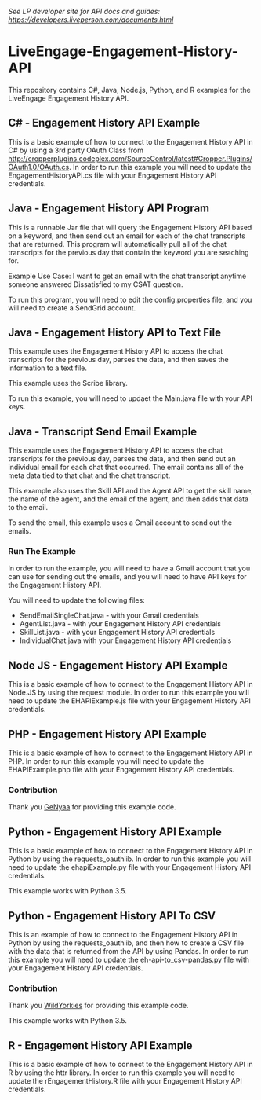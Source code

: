 *See LP developer site for API docs and guides: https://developers.liveperson.com/documents.html*

# LiveEngage-Engagement-History-API
This repository contains C#, Java, Node.js, Python, and R examples for the LiveEngage Engagement History API.

## C# - Engagement History API Example
This is a basic example of how to connect to the Engagement History API in C# by using a 3rd party OAuth Class from http://cropperplugins.codeplex.com/SourceControl/latest#Cropper.Plugins/OAuth1.0/OAuth.cs. In order to run this example you will need to update the EngagementHistoryAPI.cs file with your Engagement History API credentials.

## Java - Engagement History API Program
This is a runnable Jar file that will query the Engagement History API based on a keyword, and then send out an email for each of the chat transcripts that are returned. This program will automatically pull all of the chat transcripts for the previous day that contain the keyword you are seaching for.

Example Use Case: I want to get an email with the chat transcript anytime someone answered Dissatisfied to my CSAT question. 

To run this program, you will need to edit the config.properties file, and you will need to create a SendGrid account.

## Java - Engagement History API to Text File
This example uses the Engagement History API to access the chat transcripts for the previous day, parses the data, and then saves the information to a text file.

This example uses the Scribe library. 

To run this example, you will need to updaet the Main.java file with your API keys.

## Java - Transcript Send Email Example
This example uses the Engagement History API to access the chat transcripts for the previous day, parses the data, and then send out an individual email for each chat that occurred. The email contains all of the meta data tied to that chat and the chat transcript. 

This example also uses the Skill API and the Agent API to get the skill name, the name of the agent, and the email of the agent, and then adds that data to the email.

To send the email, this example uses a Gmail account to send out the emails.

### Run The Example
In order to run the example, you will need to have a Gmail account that you can use for sending out the emails, and you will need to have API keys for the Engagement History API. 

You will need to update the following files:
* SendEmailSingleChat.java - with your Gmail credentials
* AgentList.java - with your Engagement History API credentials
* SkillList.java - with your Engagement History API credentials
* IndividualChat.java  with your Engagement History API credentials

## Node JS - Engagement History API Example
This is a basic example of how to connect to the Engagement History API in Node.JS by using the request module. In order to run this example you will need to update the EHAPIExample.js file with your Engagement History API credentials.

## PHP - Engagement History API Example
This is a basic example of how to connect to the Engagement History API in PHP. In order to run this example you will need to update the EHAPIExample.php file with your Engagement History API credentials.

### Contribution
Thank you [GeNyaa](https://github.com/GeNyaa) for providing this example code.

## Python - Engagement History API Example
This is a basic example of how to connect to the Engagement History API in Python by using the requests_oauthlib. In order to run this example you will need to update the ehapiExample.py file with your Engagement History API credentials.

This example works with Python 3.5. 

## Python - Engagement History API To CSV
This is an example of how to connect to the Engagement History API in Python by using the requests_oauthlib, and then how to create a CSV file with the data that is returned from the API by using Pandas. In order to run this example you will need to update the eh-api-to_csv-pandas.py file with your Engagement History API credentials.

### Contribution 
Thank you [WildYorkies](https://github.com/WildYorkies) for providing this example code.

This example works with Python 3.5. 

## R - Engagement History API Example
This is a basic example of how to connect to the Engagement History API in R by using the httr library. In order to run this example you will need to update the rEngagementHistory.R file with your Engagement History API credentials.
